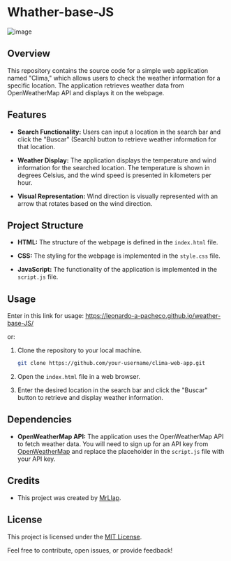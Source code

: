 # Whather-base-JS

![image](https://github.com/Leonardo-A-Pacheco/weather-base-JS/assets/144040426/cb310078-6f65-4bd9-8a76-6260b0108301)


## Overview

This repository contains the source code for a simple web application named "Clima," which allows users to check the weather information for a specific location. The application retrieves weather data from OpenWeatherMap API and displays it on the webpage.

## Features

- **Search Functionality:** Users can input a location in the search bar and click the "Buscar" (Search) button to retrieve weather information for that location.

- **Weather Display:** The application displays the temperature and wind information for the searched location. The temperature is shown in degrees Celsius, and the wind speed is presented in kilometers per hour.

- **Visual Representation:** Wind direction is visually represented with an arrow that rotates based on the wind direction.

## Project Structure

- **HTML:** The structure of the webpage is defined in the `index.html` file.

- **CSS:** The styling for the webpage is implemented in the `style.css` file.

- **JavaScript:** The functionality of the application is implemented in the `script.js` file.

## Usage


Enter in this link for usage:
https://leonardo-a-pacheco.github.io/weather-base-JS/

or:

1. Clone the repository to your local machine.

   ```bash
   git clone https://github.com/your-username/clima-web-app.git
   ```

2. Open the `index.html` file in a web browser.

3. Enter the desired location in the search bar and click the "Buscar" button to retrieve and display weather information.

## Dependencies

- **OpenWeatherMap API:** The application uses the OpenWeatherMap API to fetch weather data. You will need to sign up for an API key from [OpenWeatherMap](https://openweathermap.org/) and replace the placeholder in the `script.js` file with your API key.

## Credits

- This project was created by [MrLlap](https://github.com/MrLlap).
  
## License

This project is licensed under the [MIT License](LICENSE).

Feel free to contribute, open issues, or provide feedback!

